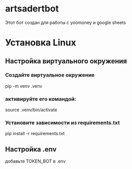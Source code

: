 # artsadertbot

Этот бот создан для работы с yoomoney и google sheets

# Установка Linux
## Настройка виртуального окружения
### Создайте виртуальное окружение 
pip -m venv .venv
### активируйте его командой:
source .venv/bin/activate
### Установите зависимости из requirements.txt
pip install -r requirements.txt 

## Настройка .env
добавьте TOKEN_BOT в .env
